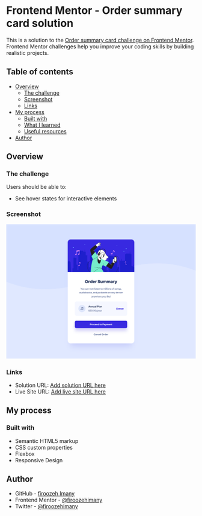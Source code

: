 # Frontend Mentor - Order summary card solution

This is a solution to the [Order summary card challenge on Frontend Mentor](https://www.frontendmentor.io/challenges/order-summary-component-QlPmajDUj). Frontend Mentor challenges help you improve your coding skills by building realistic projects. 

## Table of contents

- [Overview](#overview)
  - [The challenge](#the-challenge)
  - [Screenshot](#screenshot)
  - [Links](#links)
- [My process](#my-process)
  - [Built with](#built-with)
  - [What I learned](#what-i-learned)
  - [Useful resources](#useful-resources)
- [Author](#author)

## Overview

### The challenge

Users should be able to:

- See hover states for interactive elements

### Screenshot

![screenShot](./assets/images/screenShot.png)

### Links

- Solution URL: [Add solution URL here](https://www.frontendmentor.io/solutions/order-summary-component-html-css-dLMU-29lOs)
- Live Site URL: [Add live site URL here](https://order-summary-component-alpha-kohl.vercel.app/)

## My process

### Built with

- Semantic HTML5 markup
- CSS custom properties
- Flexbox
- Responsive Design

## Author

- GitHub - [firoozeh Imany](https://github.com/firoozehImany)
- Frontend Mentor - [@firoozehimany](https://www.frontendmentor.io/profile/firoozehImany)
- Twitter - [@firoozehimany](https://www.twitter.com/firoozehImany)

